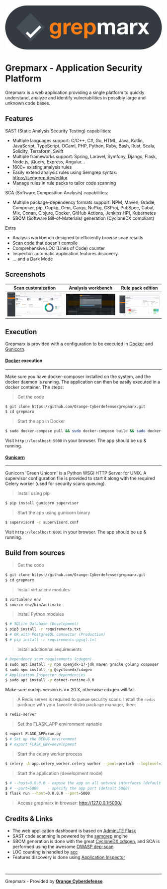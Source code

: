![Grepmarx](media/grepmarx-logo.png)

# Grepmarx - Application Security Platform

Grepmarx is a web application providing a single platform to quickly understand, analyze and identify vulnerabilities in possibly large and unknown code bases.

## Features

SAST (Static Analysis Security Testing) capabilities:
- Multiple languages support: C/C++, C#, Go, HTML, Java, Kotlin, JavaScript, TypeScript, OCaml, PHP, Python, Ruby, Bash, Rust, Scala, Solidity, Terraform, Swift
- Multiple frameworks support: Spring, Laravel, Symfony, Django, Flask, Node.js, jQuery, Express, Angular...
- 1600+ existing analysis rules
- Easily extend analysis rules using Semgrep syntax: https://semgrep.dev/editor 
- Manage rules in rule packs to tailor code scanning

SCA (Software Composition Analysis) capabilities:
- Multiple package-dependency formats support: NPM, Maven, Gradle, Composer, pip, Gopkg, Gem, Cargo, NuPkg, CSProj, PubSpec, Cabal, Mix, Conan, Clojure, Docker, GitHub Actions, Jenkins HPI, Kubernetes
- SBOM (Software Bill-of-Materials) generation (CycloneDX compliant)

Extra
- Analysis workbench designed to efficiently browse scan results
- Scan code that doesn't compile
- Comprehensive LOC (Lines of Code) counter
- Inspector: automatic application features discovery
- ... and a Dark Mode

## Screenshots

| Scan customization | Analysis workbench | Rule pack edition |
| ------ | ------ | ------ | 
| ![Scan customization](media/screen-1.png) | ![Analysis workbench](media/screen-2.png) | ![Rule pack edition](media/screen-3.png) |

## Execution

Grepmarx is provided with a configuration to be executed in [Docker](https://www.docker.com/) and [Gunicorn](https://gunicorn.org/).

#### [Docker](https://www.docker.com/) execution
---

Make sure you have docker-composer installed on the system, and the docker daemon is running.
The application can then be easily executed in a docker container. The steps:

> Get the code

```bash
$ git clone https://github.com/Orange-Cyberdefense/grepmarx.git
$ cd grepmarx
```

> Start the app in Docker

```bash
$ sudo docker-compose pull && sudo docker-compose build && sudo docker-compose up -d
```

Visit `http://localhost:5000` in your browser. The app should be up & running.


#### [Gunicorn](https://gunicorn.org/)
---

Gunicorn 'Green Unicorn' is a Python WSGI HTTP Server for UNIX. A supervisor configuration file is provided to start it along with the required Celery worker (used for security scans queuing).

> Install using pip

```bash
$ pip install gunicorn supervisor
```
> Start the app using gunicorn binary

```bash
$ supervisord -c supervisord.conf
```

Visit `http://localhost:8001` in your browser. The app should be up & running.

## Build from sources

> Get the code

```bash
$ git clone https://github.com/Orange-Cyberdefense/grepmarx.git
$ cd grepmarx
```
> Install virtualenv modules
```bash
$ virtualenv env
$ source env/bin/activate
```

> Install Python modules
```bash
$ # SQLite Database (Development)
$ pip3 install -r requirements.txt
$ # OR with PostgreSQL connector (Production)
$ # pip install -r requirements-pgsql.txt
```

> Install additionnal requirements
```bash
# Dependency scan requirements (cdxgen)
$ sudo apt install -y npm openjdk-17-jdk maven gradle golang composer
$ sudo npm install -g @cyclonedx/cdxgen
# Application Inspector dependencies
$ sudo apt install -y dotnet-runtime-8.0
```
Make sure nodejs version is >= 20.X, otherwise cdxgen will fail.

> A Redis server is required to queue security scans. Install the `redis` package with your favorite distro package manager, then:

```bash
$ redis-server
```

> Set the FLASK_APP environment variable
```bash
$ export FLASK_APP=run.py
$ # Set up the DEBUG environment
$ # export FLASK_ENV=development
```

> Start the celery worker process
```bash
$ celery -A app.celery_worker.celery worker --pool=prefork --loglevel=info --detach
```

> Start the application (development mode)
```bash
$ # --host=0.0.0.0 - expose the app on all network interfaces (default 127.0.0.1)
$ # --port=5000    - specify the app port (default 5000)  
$ flask run --host=0.0.0.0 --port=5000
```

> Access grepmarx in browser: http://127.0.0.1:5000/

## Credits & Links

- The web application dashboard is based on [AdminLTE Flask](https://github.com/app-generator/flask-dashboard-adminlte)
- SAST code scanning is powered by the [semgrep](https://semgrep.dev/) engine
- SBOM generation is done with the great [CycloneDX cdxgen](https://github.com/CycloneDX/cdxgen), and SCA is performed using the awesome [OWASP dep-scan](https://github.com/owasp-dep-scan/dep-scan)
- LOC counting is handled by [scc](https://github.com/boyter/scc)
- Features discovery is done using [Application Inspector](https://github.com/microsoft/ApplicationInspector)

<br />

---
Grepmarx - Provided by **[Orange Cyberdefense](https://orangecyberdefense.com)**.
